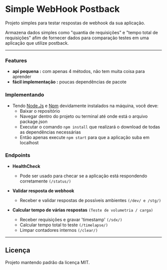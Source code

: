 # Simple WebHook Postback

Projeto simples para testar respostas de webhook da sua aplicação.


Armazena dados simples como "quantia de requisições" e "tempo total de requisições" afim de fornecer dados para comparação testes em uma aplicação que utilize postback.

---

### Features
- **api pequena :** com apenas 4 métodos, não tem muita coisa para aprender
- **fácil implementação :** poucas dependências de pacote

### Implementando
- Tendo [Node.Js](https://nodejs.org/en/) e [Npm](https://www.npmjs.com/) devidamente instalados na máquina, você deve:
    - Baixar o repositório
    - Navegar dentro do projeto ou terminal até onde está o arquivo package.json
    - Executar o comando ```npm install``` que realizará o download de todas as dependências necessárias
    - Então apenas execute ```npm start``` para que a aplicação suba em localhost

### Endpoints
- **HealthCheck**
    - Pode ser usado para checar se a aplicação está respondendo corretamente
    `(/status/)`

- **Validar resposta de webhook**
    - Receber e validar respostas de possíveis ambientes
    `(/dev/ e /stg/)`
    
- **Calcular tempo de várias respostas** `(Teste de volumetria / carga)`
    - Receber requisições e gravar 'timestamp'
     `(/sdx/)`
    - Calcular tempo total to teste
    `(/timelapse/)`
    - Limpar contadores internos
     `(/clear/)`

---

## Licença

Projeto mantendo padrão da licença MIT.


